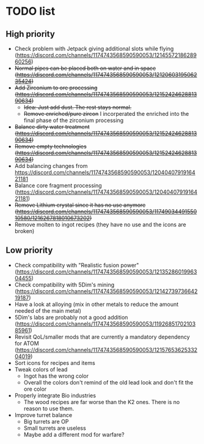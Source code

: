 # TODO list
## High priority
- Check problem with Jetpack giving additional slots while flying (https://discord.com/channels/1174743568590590053/1214557218628960256)
- ~~Normal pipes can be placed both on water and in space (https://discord.com/channels/1174743568590590053/1212060319506235424)~~
- ~~Add Zirconium to ore processing (https://discord.com/channels/1174743568590590053/1215242462881390634)~~
  - ~~Idea: Just add dust. The rest stays normal.~~
  - ~~Remove enriched/pure zircon~~ I incorperated the enriched into the final phase of the zirconium processing
- ~~Balance dirty water treatment (https://discord.com/channels/1174743568590590053/1215242462881390634)~~
- ~~Remove empty technologies (https://discord.com/channels/1174743568590590053/1215242462881390634)~~
- Add balancing changes from https://discord.com/channels/1174743568590590053/1204040791916421181
- Balance core fragment processing (https://discord.com/channels/1174743568590590053/1204040791916421181)
- ~~Remove Lithium crystal since it has no use anymore (https://discord.com/channels/1174743568590590053/1174903449155010580/1216267818010673202)~~
- Remove molten to ingot recipes (they have no use and the icons are broken)

## Low priority
- Check compatibility with "Realistic fusion power" (https://discord.com/channels/1174743568590590053/1213528601996304455)
- Check compatibility with 5Dim's mining (https://discord.com/channels/1174743568590590053/1214273973664219187)
- Have a look at alloying (mix in other metals to reduce the amount needed of the main metal)
- 5Dim's labs are probably not a good addition (https://discord.com/channels/1174743568590590053/1192685170210385961)
- Revisit QoL/smaller mods that are currently a mandatory dependency for ATOM (https://discord.com/channels/1174743568590590053/1215765362533204019)
- Sort icons for recipes and items
- Tweak colors of lead
  - Ingot has the wrong color
  - Overall the colors don't remind of the old lead look and don't fit the ore color
- Properly integrate Bio industries
  - The wood recipes are far worse than the K2 ones. There is no reason to use them.
- Improve turret balance
  - Big turrets are OP
  - Small turrets are useless
  - Maybe add a different mod for warfare?